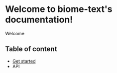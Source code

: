 # Welcome to biome-text's documentation!

Welcome

## Table of content

* [Get started](get_started.md)
* API
